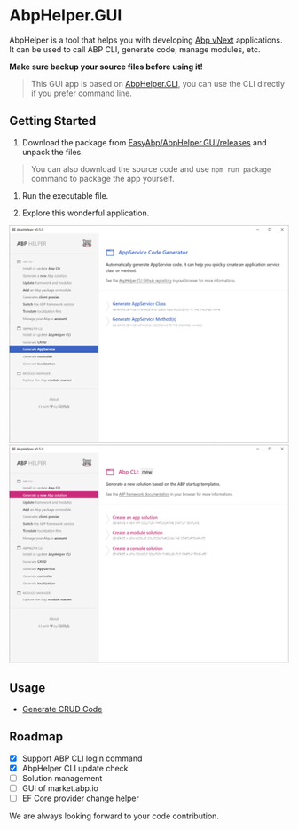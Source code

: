 # AbpHelper.GUI

AbpHelper is a tool that helps you with developing [Abp vNext](https://abp.io/) applications. It can be used to call ABP CLI, generate code, manage modules, etc.

**Make sure backup your source files before using it!**

> This GUI app is based on [AbpHelper.CLI](https://github.com/EasyAbp/AbpHelper.CLI), you can use the CLI directly if you prefer command line.

## Getting Started

1. Download the package from [EasyAbp/AbpHelper.GUI/releases](https://github.com/EasyAbp/AbpHelper.GUI/releases) and unpack the files.

> You can also download the source code and use `npm run package` command to package the app yourself.

1. Run the executable file.

1. Explore this wonderful application.

![preview 1](doc/images/preview1.png)
![preview 2](doc/images/preview2.png)

## Usage

* [Generate CRUD Code](doc/AbpHelper-CLI/Generate-CRUD-Code/Usage.md)

## Roadmap

- [x] Support ABP CLI login command
- [x] AbpHelper CLI update check
- [ ] Solution management
- [ ] GUI of market.abp.io
- [ ] EF Core provider change helper

We are always looking forward to your code contribution.

